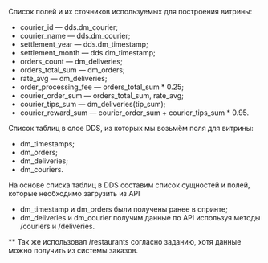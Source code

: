 Список полей и их сточников используемых для построения витрины:
* courier_id — dds.dm_courier;
* courier_name — dds.dm_courier;
* settlement_year — dds.dm_timestamp;
* settlement_month — dds.dm_timestamp;
* orders_count — dm_deliveries;
* orders_total_sum — dm_orders;
* rate_avg — dm_deliveries;
* order_processing_fee — orders_total_sum * 0.25;
* courier_order_sum — orders_total_sum, rate_avg;
* courier_tips_sum — dm_deliveries(tip_sum);
* courier_reward_sum — courier_order_sum + courier_tips_sum * 0.95.

Список таблиц в слое DDS, из которых мы возьмём поля для витрины:
* dm_timestamps;
* dm_orders;
* dm_deliveries;
* dm_couriers.

На основе списка таблиц в DDS составим список сущностей и полей, которые необходимо загрузить из API
* dm_timestamp и dm_orders были получены ранее в спринте;
* dm_deliveries и dm_courier получим данные по API используя методы /couriers и /deliveries.

** Так же использовал /restaurants согласно заданию, хотя данные можно получить из системы заказов.
